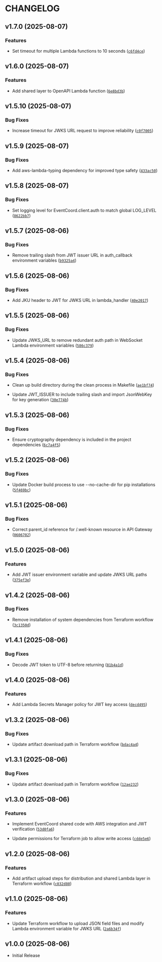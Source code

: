 # CHANGELOG

<!-- version list -->

## v1.7.0 (2025-08-07)

### Features

- Set timeout for multiple Lambda functions to 10 seconds
  ([`c6fd4ce`](https://github.com/ugns/incident-command/commit/c6fd4ced658737e0fb3e8ad36eebb2ef89657123))


## v1.6.0 (2025-08-07)

### Features

- Add shared layer to OpenAPI Lambda function
  ([`6e8bd3b`](https://github.com/ugns/incident-command/commit/6e8bd3bb3daaef165e3f66b46b5d3b4061eab642))


## v1.5.10 (2025-08-07)

### Bug Fixes

- Increase timeout for JWKS URL request to improve reliability
  ([`c0f7005`](https://github.com/ugns/incident-command/commit/c0f7005927710a2ef3d7fe5d5f7f261734026cfd))


## v1.5.9 (2025-08-07)

### Bug Fixes

- Add aws-lambda-typing dependency for improved type safety
  ([`433ac50`](https://github.com/ugns/incident-command/commit/433ac50ec50ab06f8acbed73cc68c8e300a7652c))


## v1.5.8 (2025-08-07)

### Bug Fixes

- Set logging level for EventCoord.client.auth to match global LOG_LEVEL
  ([`8622bb7`](https://github.com/ugns/incident-command/commit/8622bb74d207fc30314cfad9c921ebda571fc302))


## v1.5.7 (2025-08-06)

### Bug Fixes

- Remove trailing slash from JWT issuer URL in auth_callback environment variables
  ([`b9325a4`](https://github.com/ugns/incident-command/commit/b9325a401dd06e2061574289767924343997c876))


## v1.5.6 (2025-08-06)

### Bug Fixes

- Add JKU header to JWT for JWKS URL in lambda_handler
  ([`40e2017`](https://github.com/ugns/incident-command/commit/40e2017e382b5358a08ad816be86b7c9984d6970))


## v1.5.5 (2025-08-06)

### Bug Fixes

- Update JWKS_URL to remove redundant auth path in WebSocket Lambda environment variables
  ([`586c379`](https://github.com/ugns/incident-command/commit/586c379affa46b2fd54a3cddc40a8e9de85056e9))


## v1.5.4 (2025-08-06)

### Bug Fixes

- Clean up build directory during the clean process in Makefile
  ([`ae1bf74`](https://github.com/ugns/incident-command/commit/ae1bf7427e98fc6d8ea1ed3580320b1e3caf00fc))

- Update JWT_ISSUER to include trailing slash and import JsonWebKey for key generation
  ([`30e774b`](https://github.com/ugns/incident-command/commit/30e774b99edc8a6a1f5d1f980fb2a92b87a9a798))


## v1.5.3 (2025-08-06)

### Bug Fixes

- Ensure cryptography dependency is included in the project dependencies
  ([`6c7a4f5`](https://github.com/ugns/incident-command/commit/6c7a4f5f55b310b60aee5f1291b0fb4a3f5b524b))


## v1.5.2 (2025-08-06)

### Bug Fixes

- Update Docker build process to use --no-cache-dir for pip installations
  ([`5f469bc`](https://github.com/ugns/incident-command/commit/5f469bc85b0810bdc9c120f716a1b781a0e021ed))


## v1.5.1 (2025-08-06)

### Bug Fixes

- Correct parent_id reference for /.well-known resource in API Gateway
  ([`0606702`](https://github.com/ugns/incident-command/commit/0606702fb696f68feb21b4020dba1a55d25b1e99))


## v1.5.0 (2025-08-06)

### Features

- Add JWT issuer environment variable and update JWKS URL paths
  ([`375ef3e`](https://github.com/ugns/incident-command/commit/375ef3ee3dc95775a4d8dc0b5302b6a02fe6d6fb))


## v1.4.2 (2025-08-06)

### Bug Fixes

- Remove installation of system dependencies from Terraform workflow
  ([`3c1350d`](https://github.com/ugns/incident-command/commit/3c1350db45d0b581e8b8a534265b8b8f89115322))


## v1.4.1 (2025-08-06)

### Bug Fixes

- Decode JWT token to UTF-8 before returning
  ([`81b4a1d`](https://github.com/ugns/incident-command/commit/81b4a1dace84336eedca104d6e92f79e42f9c146))


## v1.4.0 (2025-08-06)

### Features

- Add Lambda Secrets Manager policy for JWT key access
  ([`decd495`](https://github.com/ugns/incident-command/commit/decd495016e4988d74d9bdf09de728ba640faebc))


## v1.3.2 (2025-08-06)

### Bug Fixes

- Update artifact download path in Terraform workflow
  ([`bdac4a4`](https://github.com/ugns/incident-command/commit/bdac4a45a1a28d6a717aac7919d5aa244696d8aa))


## v1.3.1 (2025-08-06)

### Bug Fixes

- Update artifact download path in Terraform workflow
  ([`12ae232`](https://github.com/ugns/incident-command/commit/12ae232cfa73f88986cb74e5695567ab9eb980f4))


## v1.3.0 (2025-08-06)

### Features

- Implement EventCoord shared code with AWS integration and JWT verification
  ([`53d0fa6`](https://github.com/ugns/incident-command/commit/53d0fa678850a0e02e7fb00148bab32b950b7b3c))

- Update permissions for Terraform job to allow write access
  ([`cdde5e6`](https://github.com/ugns/incident-command/commit/cdde5e66eaf206af8997ea41f5fbb55207e5fdf5))


## v1.2.0 (2025-08-06)

### Features

- Add artifact upload steps for distribution and shared Lambda layer in Terraform workflow
  ([`c032d80`](https://github.com/ugns/incident-command/commit/c032d80743c48b7b93fde8173146beba943ef8b0))


## v1.1.0 (2025-08-06)

### Features

- Update Terraform workflow to upload JSON field files and modify Lambda environment variable for
  JWKS URL
  ([`2a6b34f`](https://github.com/ugns/incident-command/commit/2a6b34f56b55e9865ca9d426732331f6f222d0cf))


## v1.0.0 (2025-08-06)

- Initial Release
